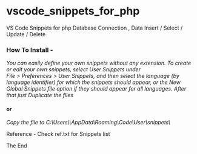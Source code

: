 # vscode_snippets_for_php
VS Code Snippets for php Database Connection , Data Insert / Select / Update / Delete

<h3><b>How To Install - </b></h3> 
<p><i> You can easily define your own snippets without any extension. To create or edit your own snippets, select User Snippets under 
  <br> File > Preferences > User Snippets, and then select the language (by language identifier) for which the snippets should appear, or the New Global Snippets file option if they should appear for all languages. After that just Duplicate the flies</i> </p>
  
  <h4>or</h4>
  
  <p><i> Copy the file to C:\Users\<username>\AppData\Roaming\Code\User\snippets\ </i></p>
  
  Reference - Check ref.txt for Snippets list
  
  The End
